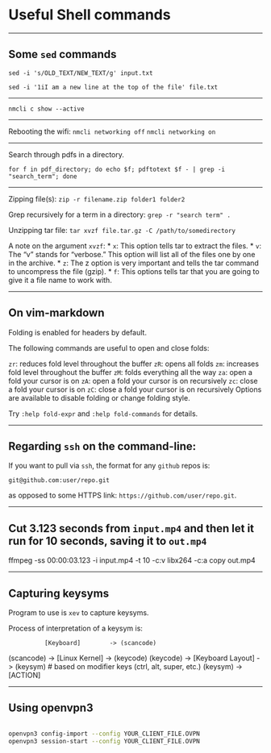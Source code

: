 # Useful Shell commands

----

## Some `sed` commands

`sed -i 's/OLD_TEXT/NEW_TEXT/g' input.txt`

`sed -i '1iI am a new line at the top of the file' file.txt`

----

`nmcli c show --active`

----

Rebooting the wifi: 
`nmcli networking off`
`nmcli networking on`

----

Search through pdfs in a directory.
```
for f in pdf_directory; do echo $f; pdftotext $f - | grep -i "search_term"; done
```

----

Zipping file(s): `zip -r filename.zip folder1 folder2`

Grep recursively for a term in a directory: `grep -r "search term" .`

Unzipping tar file: `tar xvzf file.tar.gz -C /path/to/somedirectory`

A note on the argument `xvzf`:
    * `x`: This option tells tar to extract the files.
    * `v`: The “v” stands for “verbose.” This option will list all of the files one by one in the archive.
    * `z`: The z option is very important and tells the tar command to uncompress the file (gzip).
    * `f`: This options tells tar that you are going to give it a file name to work with.

----

## On vim-markdown

Folding is enabled for headers by default.

The following commands are useful to open and close folds:

`zr`: reduces fold level throughout the buffer
`zR`: opens all folds
`zm`: increases fold level throughout the buffer
`zM`: folds everything all the way
`za`: open a fold your cursor is on
`zA`: open a fold your cursor is on recursively
`zc`: close a fold your cursor is on
`zC`: close a fold your cursor is on recursively
Options are available to disable folding or change folding style.

Try `:help fold-expr` and `:help fold-commands` for details.

----

## Regarding `ssh` on the command-line:

If you want to pull via `ssh`, the format for any `github` repos is:
```
git@github.com:user/repo.git
```
as opposed to some HTTPS link: `https://github.com/user/repo.git`.

----

## Cut 3.123 seconds from `input.mp4` and then let it run for 10 seconds, saving it to `out.mp4`

ffmpeg -ss 00:00:03.123 -i input.mp4 -t 10 -c:v libx264 -c:a copy out.mp4

----

## Capturing keysyms

Program to use is `xev` to capture keysyms.

Process of interpretation of a keysym is:

              [Keyboard]        -> (scancode)
(scancode) -> [Linux Kernel]    -> (keycode)
(keycode)  -> [Keyboard Layout] -> (keysym)   # based on modifier keys (ctrl, alt, super, etc.)
(keysym)   -> [ACTION]

---

## Using openvpn3

```sh

openvpn3 config-import --config YOUR_CLIENT_FILE.OVPN
openvpn3 session-start --config YOUR_CLIENT_FILE.OVPN
```
